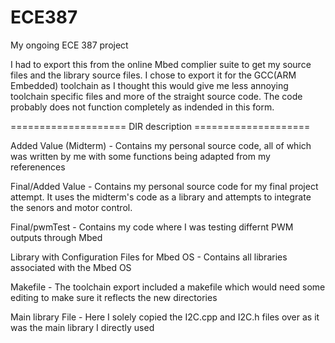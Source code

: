 # ECE387
My ongoing ECE 387 project

I had to export this from the online Mbed complier suite to get my source files and the library source files. I chose to export it for the 
GCC(ARM Embedded) toolchain as I thought this would give me less annoying toolchain specific files and more of the straight source code. The 
code probably does not function completely as indended in this form.

==================== DIR description ====================

Added Value (Midterm) - Contains my personal source code, all of which was written by me with some functions being adapted from my referenences

Final/Added Value  - Contains my personal source code for my final project attempt. It uses the midterm's code as a library and attempts to integrate the senors and motor control.

Final/pwmTest  - Contains my code where I was testing differnt PWM outputs through Mbed

Library with Configuration Files for Mbed OS - Contains all libraries associated with the Mbed OS

Makefile - The toolchain export included a makefile which would need some editing to make sure it reflects the new directories

Main library File - Here I solely copied the I2C.cpp and I2C.h files over as it was the main library I directly used 
